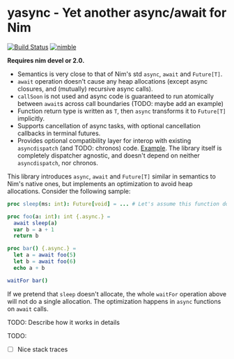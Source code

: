 # yasync - Yet another async/await for Nim

[![Build Status](https://github.com/yglukhov/yasync/actions/workflows/test.yml/badge.svg?branch=main)](https://github.com/yglukhov/yasync/actions?query=branch%3Amain) [![nimble](https://img.shields.io/badge/nimble-black?logo=nim&style=flat&labelColor=171921&color=%23f3d400)](https://nimble.directory/pkg/yasync)

**Requires nim devel or 2.0.**

- Semantics is very close to that of Nim's std `async`, `await` and `Future[T]`.
- `await` operation doesn't cause any heap allocations (except async closures, and (mutually) recursive async calls).
- `callSoon` is not used and async code is guaranteed to run atomically between `await`s across call boundaries (TODO: maybe add an example)
- Function return type is written as `T`, then `async` transforms it to `Future[T]` implicitly.
- Supports cancellation of async tasks, with optional cancellation callbacks in terminal futures.
- Provides optional compatibility layer for interop with existing `asyncdispatch` (and TODO: chronos) code. [Example](https://github.com/yglukhov/yasync/blob/main/tests/test4.nim). The library itself is completely dispatcher agnostic, and doesn't depend on neither `asyncdispatch`, nor chronos.

This library introduces `async`, `await` and `Future[T]` similar in semantics to Nim's native ones, but implements an optimization to avoid heap allocations. Consider the following sample:

```nim
proc sleep(ms: int): Future[void] = ... # Let's assume this function doesn't allocate

proc foo(a: int): int {.async.} =
  await sleep(a)
  var b = a + 1
  return b

proc bar() {.async.} =
  let a = await foo(5)
  let b = await foo(6)
  echo a + b

waitFor bar()
```

If we pretend that `sleep` doesn't allocate, the whole `waitFor` operation above will not do a single allocation. The optimization happens in `async` functions on `await` calls.

TODO: Describe how it works in details

TODO:
- [ ] Nice stack traces
